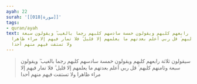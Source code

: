 ```yaml
---
ayah: 22
surah: '[[018|سورة]]'
tags:
- quran/ayah
text: سيقولون ثلاثة رابعهم كلبهم ويقولون خمسة سادسهم كلبهم رجما بالغيب ۖ ويقولون سبعة
  وثامنهم كلبهم ۚ قل ربي أعلم بعدتهم ما يعلمهم إلا قليل ۗ فلا تمار فيهم إلا مراء ظاهرا
  ولا تستفت فيهم منهم أحدا
---
```

> سيقولون ثلاثة رابعهم كلبهم ويقولون خمسة سادسهم كلبهم رجما بالغيب ۖ ويقولون سبعة وثامنهم كلبهم ۚ قل ربي أعلم بعدتهم ما يعلمهم إلا قليل ۗ فلا تمار فيهم إلا مراء ظاهرا ولا تستفت فيهم منهم أحدا
